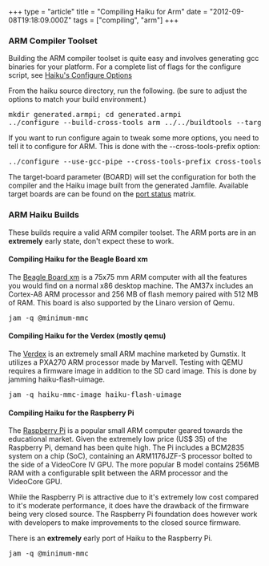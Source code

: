 +++
type = "article"
title = "Compiling Haiku for Arm"
date = "2012-09-08T19:18:09.000Z"
tags = ["compiling", "arm"]
+++

<h3>ARM Compiler Toolset</h3>
<p>Building the ARM compiler toolset is quite easy and involves generating gcc binaries for your platform.
For a complete list of flags for the configure script, see <a href='/guides/building/configure'>Haiku's Configure Options</a></p>

<p>From the haiku source directory, run the following. (be sure to adjust the options to match your build environment.)
<pre class="terminal">mkdir generated.armpi; cd generated.armpi
../configure --build-cross-tools arm ../../buildtools --target-board BOARD</pre></p>

<p>If you want to run configure again to tweak some more options, you need to tell it to configure for ARM. This is done with the --cross-tools-prefix option:
<pre class="terminal">../configure --use-gcc-pipe --cross-tools-prefix cross-tools/bin/arm-unknown-haiku- --target-board BOARD
</pre></p>

<p>The target-board parameter (BOARD) will set the configuration for both the compiler and the Haiku image built from the generated Jamfile. Available target boards are can be found on the <a href='/guides/building/port_status'>port status</a> matrix.

<h3>ARM Haiku Builds</h3>
<p>These builds require a valid ARM compiler toolset. The ARM ports are in an <strong>extremely</strong> early state, don't expect these to work.

<h4>Compiling Haiku for the Beagle Board xm</h4>
<p>The <a href='http://beagleboard.org/' target='_blank'>Beagle Board xm</a> is a 75x75 mm ARM computer with all the features you would find on a normal x86 desktop machine. The AM37x includes an Cortex-A8 ARM processor and 256 MB of flash memory paired with 512 MB of RAM. This board is also supported by the Linaro version of Qemu.
<pre class="terminal">jam -q @minimum-mmc</pre>
</p>

<h4>Compiling Haiku for the Verdex (mostly qemu)</h4>
<p>The <a href='http://docwiki.gumstix.org/Verdex' target='_blank'>Verdex</a> is an extremely small ARM machine marketed by Gumstix. It utilizes a PXA270 ARM processor made by Marvell. Testing with QEMU requires a firmware image in addition to the SD card image. This is done by jamming haiku-flash-uimage.
<pre class="terminal">jam -q haiku-mmc-image haiku-flash-uimage</pre>
</p>

<h4>Compiling Haiku for the Raspberry Pi</h4>
<p>The <a href='http://raspberrypi.org' target='_blank'>Raspberry Pi</a> is a popular small ARM computer geared towards the educational market. Given the extremely low price (US$ 35) of the Raspberry Pi, demand has been quite high.  The Pi includes a BCM2835 system on a chip (SoC), containing an ARM1176JZF-S processor bolted to the side of a VideoCore IV GPU. The more popular B model contains 256MB RAM with a configurable split between the ARM processor and the VideoCore GPU.</p>
<p>While the Raspberry Pi is attractive due to it's extremely low cost compared to it's moderate performance, it does have the drawback of the firmware being very closed source. The Raspberry Pi foundation does however work with developers to make improvements to the closed source firmware.</p>
<p>There is an <strong>extremely</strong> early port of Haiku to the Raspberry Pi.
<pre class="terminal">jam -q @minimum-mmc</pre>
</pre>
</p>